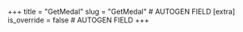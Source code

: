 +++
title = "GetMedal"
slug = "GetMedal" # AUTOGEN FIELD
[extra]
is_override = false # AUTOGEN FIELD
+++
